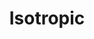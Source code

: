 ---
layout: default
title: Isotropic
parent: Pre-Built Models
grand_parent: Process Model
nav_order: 0
has_children: true
---